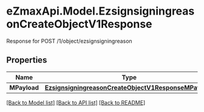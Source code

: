 # eZmaxApi.Model.EzsignsigningreasonCreateObjectV1Response
Response for POST /1/object/ezsignsigningreason

## Properties

Name | Type | Description | Notes
------------ | ------------- | ------------- | -------------
**MPayload** | [**EzsignsigningreasonCreateObjectV1ResponseMPayload**](EzsignsigningreasonCreateObjectV1ResponseMPayload.md) |  | 

[[Back to Model list]](../README.md#documentation-for-models) [[Back to API list]](../README.md#documentation-for-api-endpoints) [[Back to README]](../README.md)

